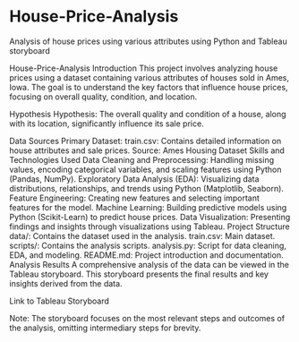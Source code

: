 # House-Price-Analysis
Analysis of house prices using various attributes using Python and Tableau storyboard 

House-Price-Analysis
Introduction
This project involves analyzing house prices using a dataset containing various attributes of houses sold in Ames, Iowa. The goal is to understand the key factors that influence house prices, focusing on overall quality, condition, and location.

Hypothesis
Hypothesis: The overall quality and condition of a house, along with its location, significantly influence its sale price.

Data Sources
Primary Dataset:
train.csv: Contains detailed information on house attributes and sale prices.
Source: Ames Housing Dataset
Skills and Technologies Used
Data Cleaning and Preprocessing: Handling missing values, encoding categorical variables, and scaling features using Python (Pandas, NumPy).
Exploratory Data Analysis (EDA): Visualizing data distributions, relationships, and trends using Python (Matplotlib, Seaborn).
Feature Engineering: Creating new features and selecting important features for the model.
Machine Learning: Building predictive models using Python (Scikit-Learn) to predict house prices.
Data Visualization: Presenting findings and insights through visualizations using Tableau.
Project Structure
data/: Contains the dataset used in the analysis.
train.csv: Main dataset.
scripts/: Contains the analysis scripts.
analysis.py: Script for data cleaning, EDA, and modeling.
README.md: Project introduction and documentation.
Analysis Results
A comprehensive analysis of the data can be viewed in the Tableau storyboard. This storyboard presents the final results and key insights derived from the data.

Link to Tableau Storyboard

Note: The storyboard focuses on the most relevant steps and outcomes of the analysis, omitting intermediary steps for brevity.
